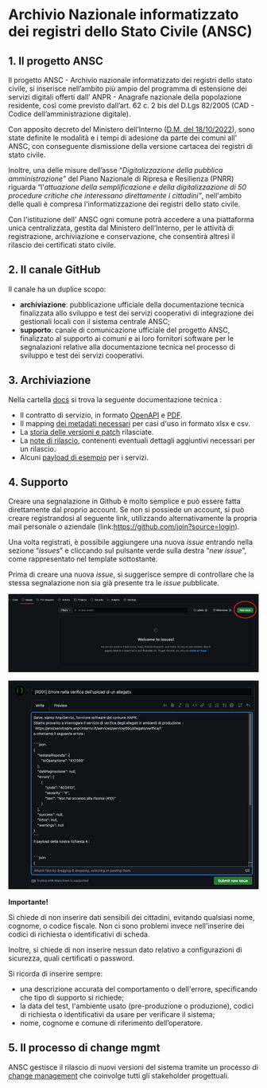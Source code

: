 # 	Archivio Nazionale informatizzato dei registri dello Stato Civile (ANSC)

## 1. Il progetto ANSC

Il progetto ANSC - Archivio nazionale informatizzato dei registri dello stato civile, si inserisce nell’ambito più ampio del programma di estensione dei servizi digitali offerti  dall’ ANPR - Anagrafe nazionale della popolazione residente, così come previsto dall’art. 62 c. 2 bis del D.Lgs 82/2005  (CAD - Codice dell’amministrazione digitale). 

Con apposito decreto del Ministero dell’Interno ([D.M. del 18/10/2022](http://www.gazzettaufficiale.it/eli/id/2022/11/17/22A06473/sg)), sono state definite le modalità e i tempi di adesione da parte dei comuni all' ANSC, con conseguente dismissione della versione cartacea dei registri di stato civile.

Inoltre, una delle misure dell’asse “*Digitalizzazione della pubblica amministrazione”* del Piano Nazionale di Ripresa e Resilienza (PNRR) riguarda “l’*attuazione della semplificazione e della digitalizzazione di 50 procedure critiche che interessano direttamente i cittadini”*, nell'ambito delle quali è compresa l'informatizzazione dei registri dello stato civile.

Con l'istituzione dell’ ANSC ogni comune potrà accedere a una piattaforma unica centralizzata, gestita dal Ministero dell’Interno, per le attività di registrazione, archiviazione e conservazione, che consentirà altresì il rilascio dei certificati stato civile. 

## 2. Il canale GitHub

Il canale ha un duplice scopo:

- **archiviazione**: pubblicazione ufficiale della documentazione tecnica finalizzata allo sviluppo e test dei servizi cooperativi di integrazione dei gestionali locali con il sistema centrale ANSC;
- **supporto**: canale di comunicazione ufficiale del progetto ANSC, finalizzato al supporto ai comuni e ai loro fornitori software per le segnalazioni relative alla documentazione tecnica nel processo di sviluppo e test dei servizi cooperativi. 

## 3. Archiviazione

Nella cartella [docs](docs/index.md) si trova la seguente documentazione tecnica :

- Il contratto di servizio, in formato [OpenAPI](docs/openapi/index.md) e [PDF](docs/Caratteristiche_servizi/index.md).
- Il mapping [dei metadati necessari](docs/Mapping_casi_uso) per casi d'uso in formato xlsx e csv.
- La [storia delle versioni e patch](docs/Changelog.md) rilasciate.
- La [note di rilascio](docs/ReleaseNotes.md), contenenti eventuali dettagli aggiuntivi necessari per un rilascio.
- Alcuni [payload di esempio](docs/CasiDiTest) per i servizi.

## 4. Supporto

Creare una segnalazione in Github è molto semplice e può essere fatta direttamente dal proprio account. Se non si possiede un account, si può creare registrandosi al seguente link, utilizzando alternativamente la propria mail personale o aziendale (link:<https://github.com/join?source=login>).

Una volta registrati, è possibile aggiungere una nuova *issue* entrando nella sezione “*issues*” e cliccando sul pulsante verde sulla destra “*new issue*”, come rappresentato nel template sottostante. 

Prima di creare una nuova *issue*, si suggerisce sempre di controllare che la stessa segnalazione non sia già presente tra le *issue* pubblicate.

![Issue list](src/resources/img/new_issue_1.png)

![Issue list](src/resources/img/new_issue_2.png)

**Importante!**  

Si chiede di non inserire dati sensibili dei cittadini, evitando qualsiasi nome, cognome, o codice fiscale. Non ci sono problemi invece nell'inserire dei codici di richiesta o identificativi di scheda.

Inoltre, si chiede di non inserire nessun dato relativo a configurazioni di sicurezza, quali certificati o password.

Si ricorda di inserire sempre:

- una descrizione accurata del comportamento o dell'errore, specificando che tipo di supporto si richiede;
- la data del test, l'ambiente usato (pre-produzione o produzione), codici di richiesta o identificativi da usare per verificare il sistema;
- nome, cognome e comune di riferimento dell’operatore.


## 5. Il processo di change mgmt

ANSC gestisce il rilascio di nuovi versioni del sistema tramite un processo di [change management](ChangeManagement.md) che coinvolge tutti gli stakeholder progettuali. 
